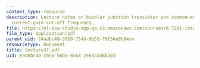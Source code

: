 ```yaml
---
content_type: resource
description: Lecture notes on bipolar junction transistor and common-emitter short-circuit
  current-gain cut-off frequency.
file: https://ol-ocw-studio-app-qa.s3.amazonaws.com/courses/6-720j-integrated-microelectronic-devices-spring-2007/69d0bc40c05656b58c64256da336ba03_lecture37.pdf
file_type: application/pdf
parent_uid: 24adbc49-3669-754b-9b55-79f56e9b84ce
resourcetype: Document
title: lecture37.pdf
uid: 69d0bc40-c056-56b5-8c64-256da336ba03
---
```

